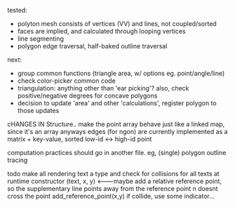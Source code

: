 tested:
- polyton mesh consists of vertices (VV) and lines, not coupled/sorted
- faces are implied, and calculated through looping vertices
- line segmenting
- polygon edge traversal, half-baked outline traversal

next:
- group common functions (triangle area, w/ options eg. point/angle/line)
- check color-picker common code
- triangulation: anything other than 'ear picking'? also, check positive/negative degrees for concave polygons
- decision to update 'area' and other 'calculations', register polygon to those updates

cHANGES IN Structure..
make the point array behave just like a linked map, since it's an array anyways
edges (for ngon) are currently implemented as a matrix + key-value, sorted low-id <-> high-id point

computation practices
should go in another file. eg, (single) polygon outline tracing


todo
make all rendering text a type and check for collisions for all texts at runtime
constructor (text, x, y) <---maybe add a relative reference point, so the supplementary line points away from the reference point n doesnt cross the point
add_reference_point(x,y)
if collide, use some indicator...